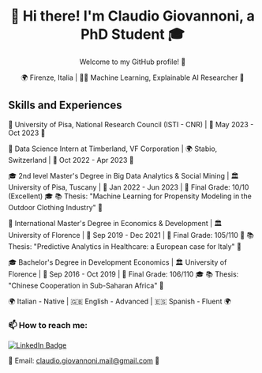 <!-- Welcome Message -->
<h1 align="center">👋 Hi there! I'm Claudio Giovannoni, a PhD Student 🎓</h1>
<p align="center">Welcome to my GitHub profile! 🚀</p>

<!-- Contact Information -->
<p align="center">
  🌍 Firenze, Italia | 👨‍💼 Machine Learning, Explainable AI Researcher 🤖
</p>

<!-- Skills and Experiences -->
<h2>Skills and Experiences</h2>

<p align="left">
  🌟 University of Pisa, National Research Council (ISTI - CNR) | 📆 May 2023 - Oct 2023 🌟
  
  🚀 Data Science Intern at Timberland, VF Corporation | 🌍 Stabio, Switzerland | 📆 Oct 2022 - Apr 2023 🚀
  
  🎓 2nd level Master's Degree in Big Data Analytics & Social Mining | 🏛️ University of Pisa, Tuscany | 📆 Jan 2022 - Jun 2023 | 🏅 Final Grade: 10/10 (Excellent) 🎓
  📚 Thesis: "Machine Learning for Propensity Modeling in the Outdoor Clothing Industry" 🌟
  
  📜 International Master's Degree in Economics & Development | 🏛️ University of Florence | 📆 Sep 2019 - Dec 2021 | 🏅 Final Grade: 105/110 📜
  📚 Thesis: "Predictive Analytics in Healthcare: a European case for Italy" 🌟
  
  🎓 Bachelor's Degree in Development Economics | 🏛️ University of Florence | 📆 Sep 2016 - Oct 2019 | 🏅 Final Grade: 106/110 🎓
  📚 Thesis: "Chinese Cooperation in Sub-Saharan Africa" 🌟
  
  🌍 Italian - Native | 🇬🇧 English - Advanced | 🇪🇸 Spanish - Fluent 🌍
</p>

<!-- How to Reach Me -->
<h3 align="left">📫 How to reach me:</h3>
<p align="left"> 
  
<!-- LinkedIn Badge -->
<a href="https://www.linkedin.com/in/cgiovannoni">
  <img src="https://img.shields.io/badge/LinkedIn-Connect-blue?style=for-the-badge&logo=linkedin" alt="LinkedIn Badge"> <br>
</a> 
  
📧 Email: claudio.giovannoni.mail@gmail.com 📩
</p>
